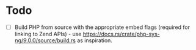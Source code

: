 # Todo

* [ ] Build PHP from source with the appropriate embed flags (required for linking to Zend APIs) - use https://docs.rs/crate/php-sys-ng/9.0.0/source/build.rs as inspiration.